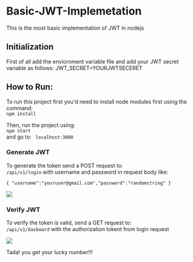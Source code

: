 ﻿# Basic-JWT-Implemetation

This is the most basic implementation of JWT in nodejs 

## Initialization
First of all add the enviornment variable file and add your JWT secret variable as follows:
JWT_SECRET=YOURJWTSECERET

## How to Run:
To run this project first you'd need to install node modules first using the command:</br>
```npm install ```

Then, run the project using: </br>
``` npm start ``` </br>
and go to: 
``` localhost:3000``` 

### Generate JWT 
To generate the token send a POST request to: </br>
``` /api/v1/login ```
with username and password in request body like: 
``` 
{ "username":"youruser@gmail.com","password":"randomstring" } 
````
<img src="tokenGenerate.png">


### Verify JWT 
To verify the token is valid, send a GET request to: </br> 
``` /api/v1/dasboard ```
with the authorization tokent from login request 

<img src="tokenValidate.png">


Tada! you get your lucky number!!!

